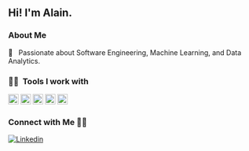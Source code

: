 <h2> Hi! I'm Alain.</h2>

<h3> About Me </h3>

🌱 &nbsp; Passionate about Software Engineering, Machine Learning, and Data Analytics.

<h3> 🔬🔭 &nbsp;Tools I work with</h3>

<a href="https://www.python.org/" title="Python"><img src="https://github.com/get-icon/geticon/raw/master/icons/python.svg" alt="Python" width="21px" height="21px"></a>
<a href="https://www.java.com/" title="Java"><img src="https://github.com/get-icon/geticon/raw/master/icons/java.svg" alt="Java" width="21px" height="21px"></a>
<a href="https://www.r-project.org/" title="R"><img src="https://github.com/get-icon/geticon/raw/master/icons/r-lang.svg" alt="R" width="21px" height="21px"></a>
<a href="https://www.postgresql.org/" title="PostgreSQL"><img src="https://github.com/get-icon/geticon/raw/master/icons/postgresql.svg" alt="PostgreSQL" width="21px" height="21px"></a>
<a href="https://git-scm.com/" title="Git"><img src="https://github.com/get-icon/geticon/raw/master/icons/git-icon.svg" alt="Git" width="21px" height="21px"></a>

<h3> Connect with Me 🤝🏻 &nbsp; </h3>

[![Linkedin](https://img.shields.io/badge/-LinkedIn-blue?style=flat&logo=Linkedin&logoColor=white)](https://www.linkedin.com/in/alainjoss/)
